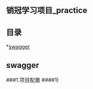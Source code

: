 销冠学习项目_practice
-----------------
目录
-----------
 *[swagger](swagger)
 
swagger
----------
###1.项目配置
####1)
